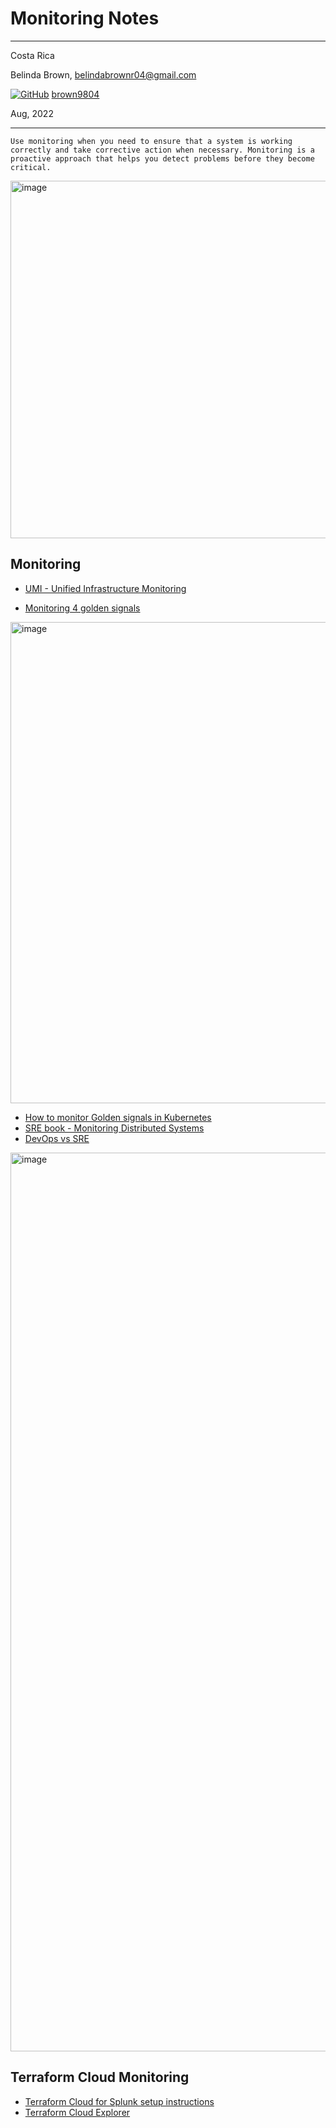 # Monitoring Notes
----------

Costa Rica

Belinda Brown, belindabrownr04@gmail.com

[![GitHub](https://img.shields.io/badge/--181717?logo=github&logoColor=ffffff)](https://github.com/)
[brown9804](https://github.com/brown9804)

Aug, 2022

----------

`Use monitoring when you need to ensure that a system is working correctly and take corrective action when necessary. Monitoring is a proactive approach that helps you detect problems before they become critical.`

  <img width="572" alt="image" src="https://github.com/brown9804/Obs_Mon_LPath/assets/24630902/d3aeff8a-8aa8-4760-8321-ed88432616c4">

## Monitoring

- [UMI - Unified Infrastructure Monitoring](https://www.manageengine.com/it-operations-management/unified-infrastructure-monitoring.html#:~:text=%C2%BBApplications%20Manager-,Unified%20Infrastructure%20Monitoring,tool%20for%20network%20infrastructure%20monitoring.)

- [Monitoring 4 golden signals](https://www.blameless.com/blog/4-sre-golden-signals-what-they-are-and-why-they-matter)
  
<img width="770" alt="image" src="https://github.com/brown9804/CenLog_LPath/assets/24630902/81003d72-0183-48fc-a692-f741d210b2fe">

- [How to monitor Golden signals in Kubernetes](https://fr.sysdig.com/blog/golden-signals-kubernetes/)
- [SRE book - Monitoring Distributed Systems](https://sre.google/sre-book/monitoring-distributed-systems/)
- [DevOps vs SRE](https://devops.com/site-reliability-engineering-101-devops-versus-sre/)

<img width="1438" alt="image" src="https://github.com/brown9804/CenLog_LPath/assets/24630902/36b5b7ba-6075-40b4-b8f4-2e7f68063cd1">

## Terraform Cloud Monitoring 

- [Terraform Cloud for Splunk setup instructions](https://developer.hashicorp.com/terraform/cloud-docs/integrations/splunk)
- [Terraform Cloud Explorer](https://developer.hashicorp.com/terraform/cloud-docs/workspaces/explorer)
